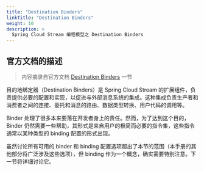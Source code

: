 ```yaml
---
title: "Destination Binders"
linkTitle: "Destination Binders"
weight: 10
description: >
  Spring Cloud Stream 编程模型之 Destination Binders
---
```


## 官方文档的描述

> 内容摘录自官方文档 [Destination Binders](https://docs.spring.io/spring-cloud-stream/docs/current/reference/html/spring-cloud-stream.html#_destination_binders) 一节

目的地绑定器（Destination Binders）是 Spring Cloud Stream 的扩展组件，负责提供必要的配置和实现，以促进与外部消息系统的集成。这种集成负责生产者和消费者之间的连接、委托和消息的路由、数据类型转换、用户代码的调用等。

Binder 处理了很多本来要落在开发者身上的责任。然而，为了达到这个目的，Binder 仍然需要一些帮助，其形式是来自用户的极简而必要的指令集，这些指令通常以某种类型的 binding 配置的形式出现。

虽然讨论所有可用的 binder 和 binding 配置选项超出了本节的范围（本手册的其他部分将广泛涉及这些选项），但 binding 作为一个概念，确实需要特别注意。下一节将详细讨论它。